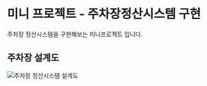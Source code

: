 # 미니 프로젝트 - 주차장정산시스템 구현

주차장 정산시스템을 구현해보는 미니프로젝트 입니다.

## 주차장 설계도

![주차장 정산시스템 설계도](https://user-images.githubusercontent.com/58774316/110206669-75cc2380-7ec2-11eb-810a-a7dd96d7f969.jpg)
